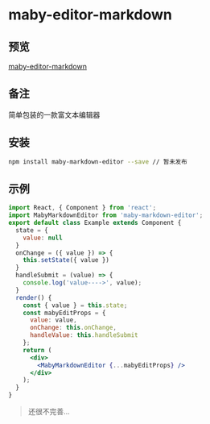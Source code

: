 # maby-editor-markdown

## 预览

[maby-editor-markdown](https://liuqing650.github.io/maby-editor/preview)

## 备注

简单包装的一款富文本编辑器

## 安装

```bash
npm install maby-markdown-editor --save // 暂未发布
```

## 示例

```jsx
import React, { Component } from 'react';
import MabyMarkdownEditor from 'maby-markdown-editor';
export default class Example extends Component {
  state = {
    value: null
  }
  onChange = ({ value }) => {
    this.setState({ value })
  }
  handleSubmit = (value) => {
    console.log('value---->', value);
  }
  render() {
    const { value } = this.state;
    const mabyEditProps = {
      value: value,
      onChange: this.onChange,
      handleValue: this.handleSubmit
    };
    return (
      <div>
        <MabyMarkdownEditor {...mabyEditProps} />
      </div>
    );
  }
}
```

> 还很不完善...
